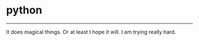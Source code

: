 # python
-----------------------------------------
It does magical things. Or at least I hope it will. I am trying really hard.
